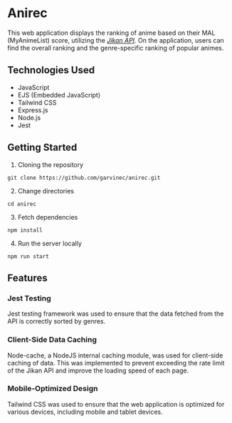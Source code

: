 # Anirec

This web application displays the ranking of anime based on their MAL (MyAnimeList) score, utilizing the _[Jikan API](https://jikan.moe/)_. On the application, users can find the overall ranking and the genre-specific ranking of popular animes.

## Technologies Used

- JavaScript
- EJS (Embedded JavaScript)
- Tailwind CSS
- Express.js
- Node.js
- Jest

## Getting Started

1. Cloning the repository

```
git clone https://github.com/garvinec/anirec.git
```

2. Change directories

```
cd anirec
```

3. Fetch dependencies

```
npm install
```

4. Run the server locally

```
npm run start
```

## Features

### Jest Testing

Jest testing framework was used to ensure that the data fetched from the API is correctly sorted by genres.

### Client-Side Data Caching

Node-cache, a NodeJS internal caching module, was used for client-side caching of data. This was implemented to prevent exceeding the rate limit of the Jikan API and improve the loading speed of each page.

### Mobile-Optimized Design

Tailwind CSS was used to ensure that the web application is optimized for various devices, including mobile and tablet devices.

